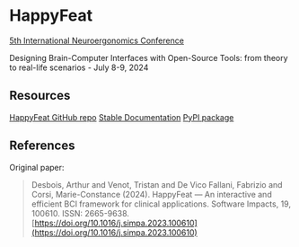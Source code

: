 # HappyFeat

[5th International Neuroergonomics Conference](https://neuroergonomics2024.inria.fr/)

Designing Brain-Computer Interfaces with Open-Source Tools: from theory to real-life scenarios - July 8-9, 2024

## Resources

[HappyFeat GitHub repo](https://github.com/Inria-NERV/happyFeat)
[Stable Documentation](https://happyfeat.readthedocs.io/en/stable/)
[PyPI package](https://pypi.org/project/happyfeat/)

## References

Original paper:

> Desbois, Arthur and Venot, Tristan and De Vico Fallani, Fabrizio and Corsi, Marie-Constance (2024).
> HappyFeat — An interactive and efficient BCI framework for clinical applications.
> Software Impacts, 19, 100610. ISSN: 2665-9638. [https://doi.org/10.1016/j.simpa.2023.100610](https://doi.org/10.1016/j.simpa.2023.100610)
